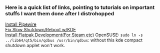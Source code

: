 ### Here is a quick list of links, pointing to tutorials on important stuffs I want them done after I distrohopped

[Install Pipewire](https://pipewire-debian.github.io/pipewire-debian/)\
[Fix Slow Shutdown/Reboot w/KDE](https://redd.it/oq2aez)\
[Install Flatpak Development(For Steam etc)](https://launchpad.net/~flatpak/+archive/ubuntu/development)
OpenSUSE: `sudo ln -s ../lib64/qt5/bin/qdbus /usr/bin/qdbus`: without this kde compact shutdown applet won't work.
